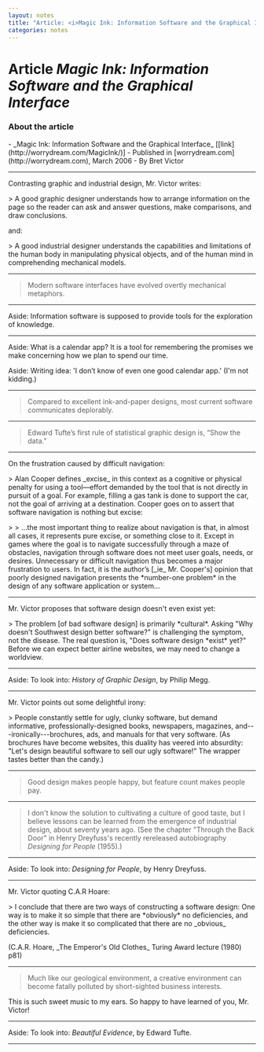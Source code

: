 ```yaml
---
layout: notes
title: "Article: <i>Magic Ink: Information Software and the Graphical Interface</i>"
categories: notes
---
```


# Article _Magic Ink: Information Software and the Graphical Interface_

### About the article
<p delete-line/>
- _Magic Ink: Information Software and the Graphical Interface_ [[link](http://worrydream.com/MagicInk/)]
- Published in [worrydream.com](http://worrydream.com), March 2006
- By Bret Victor

* * *

Contrasting graphic and industrial design, Mr. Victor writes:
<p delete-line/>
> A good graphic designer understands how to arrange information on the page so the reader can ask and answer questions, make comparisons, and draw conclusions.
<p delete-line/>
and:
<p delete-line/>
> A good industrial designer understands the capabilities and limitations of the human body in manipulating physical objects, and of the human mind in comprehending mechanical models.

* * *

> Modern software interfaces have evolved overtly mechanical metaphors.

* * *

Aside: Information software is supposed to provide tools for the exploration of knowledge.

* * *

Aside: What is a calendar app? It is a tool for remembering the promises we make concerning how we plan to spend our time.

Aside: Writing idea: 'I don’t know of even one good calendar app.' (I'm not kidding.)

* * *

> Compared to excellent ink-and-paper designs, most current software communicates deplorably.

* * *

> Edward Tufte’s first rule of statistical graphic design is, “Show the data.”

* * *

On the frustration caused by difficult navigation:
<p delete-line/>
> Alan Cooper defines _excise_ in this context as a cognitive or physical penalty for using a tool—effort demanded by the tool that is not directly in pursuit of a goal. For example, filling a gas tank is done to support the car, not the goal of arriving at a destination. Cooper goes on to assert that software navigation is nothing but excise:
<p delete-line></p>
> > …the most important thing to realize about navigation is that, in almost all cases, it represents pure excise, or something close to it. Except in games where the goal is to navigate successfully through a maze of obstacles, navigation through software does not meet user goals, needs, or desires. Unnecessary or difficult navigation thus becomes a major frustration to users. In fact, it is the author’s [_ie_ Mr. Cooper's] opinion that poorly designed navigation presents the *number-one problem* in the design of any software application or system…

* * *

Mr. Victor proposes that software design doesn't even exist yet:
<p delete-line/>
> The problem [of bad software design] is primarily *cultural*. Asking "Why doesn't Southwest design better software?" is challenging the symptom, not the disease. The real question is, "Does software design *exist* yet?" Before we can expect better airline websites, we may need to change a worldview.

* * *

Aside: To look into: _History of Graphic Design_, by Philip Megg.

* * *

Mr. Victor points out some delightful irony:
<p delete-line></p>
> People constantly settle for ugly, clunky software, but demand informative, professionally-designed books, newspapers, magazines, and---ironically---brochures, ads, and manuals for that very software. (As brochures have become websites, this duality has veered into absurdity: "Let's design beautiful software to sell our ugly software!" The wrapper tastes better than the candy.)

* * *

> Good design makes people happy, but feature count makes people pay.

* * *

> I don't know the solution to cultivating a culture of good taste, but I believe lessons can be learned from the emergence of industrial design, about seventy years ago. (See the chapter "Through the Back Door" in Henry Dreyfuss's recently rereleased autobiography _Designing for People_ (1955).)

* * *

Aside: To look into: _Designing for People_, by Henry Dreyfuss.

* * *

Mr. Victor quoting C.A.R Hoare:
<p delete-line/>
> I conclude that there are two ways of constructing a software design: One way is to make it so simple that there are *obviously* no deficiencies, and the other way is make it so complicated that there are no _obvious_ deficiencies.
<p delete-line/>
(C.A.R. Hoare, _The Emperor's Old Clothes_ Turing Award lecture (1980) p81)

* * *

> Much like our geological environment, a creative environment can become fatally polluted by short-sighted business interests.

This is such sweet music to my ears. So happy to have learned of you, Mr. Victor!

* * *

Aside: To look into: _Beautiful Evidence_, by Edward Tufte.

<hr asterism>